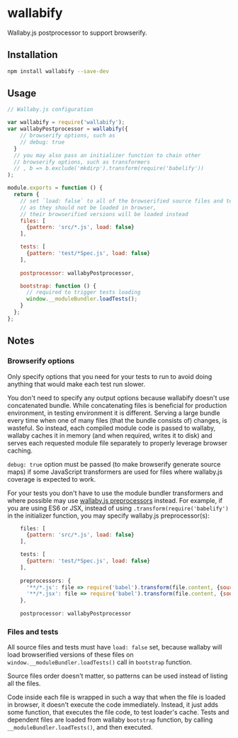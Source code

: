# wallabify

Wallaby.js postprocessor to support browserify.

## Installation

``` sh
npm install wallabify --save-dev
```

## Usage

``` javascript
// Wallaby.js configuration

var wallabify = require('wallabify');
var wallabyPostprocessor = wallabify({
    // browserify options, such as
    // debug: true
  }
  // you may also pass an initializer function to chain other 
  // browserify options, such as transformers
  // , b => b.exclude('mkdirp').transform(require('babelify'))
);

module.exports = function () {
  return {
    // set `load: false` to all of the browserified source files and tests,
    // as they should not be loaded in browser, 
    // their browserified versions will be loaded instead
    files: [
      {pattern: 'src/*.js', load: false}
    ],

    tests: [
      {pattern: 'test/*Spec.js', load: false}
    ],
    
    postprocessor: wallabyPostprocessor,

    bootstrap: function () {
      // required to trigger tests loading 
      window.__moduleBundler.loadTests();
    }
  };
};
```

## Notes

### Browserify options
Only specify options that you need for your tests to run to avoid doing anything that would make each test run slower. 

You don't need to specify any output options because wallabify doesn't use concatenated bundle. While concatenating files is beneficial for production environment, in testing environment it is different.
 Serving a large bundle every time when one of many files (that the bundle consists of) changes, is wasteful.
 So instead, each compiled module code is passed to wallaby, wallaby caches it in memory (and when required, writes
 it to disk) and serves each requested module file separately to properly leverage browser caching. 
 
`debug: true` option must be passed (to make browserify generate source maps) if some JavaScript transformers are used for files where wallaby.js coverage is expected to work.

For your tests you don't have to use the module bundler transformers and where possible may use [wallaby.js preprocessors](https://github.com/wallabyjs/public#preprocessors-setting) instead. For example, if you are using ES6 or JSX, instead of using `.transform(require('babelify')` in the initializer function, you may specify wallaby.js preprocessor(s):

``` javascript
    files: [
      {pattern: 'src/*.js', load: false}
    ],

    tests: [
      {pattern: 'test/*Spec.js', load: false}
    ],
    
    preprocessors: {
      '**/*.js': file => require('babel').transform(file.content, {sourceMap: true}),
      '**/*.jsx': file => require('babel').transform(file.content, {sourceMap: true})
    },
    
    postprocessor: wallabyPostprocessor
```
### Files and tests
All source files and tests must have `load: false` set, because wallaby will load browserified versions of these files on `window.__moduleBundler.loadTests()` call in `bootstrap` function.

Source files order doesn't matter, so patterns can be used instead of listing all the files.

Code inside each file is wrapped in such a way that when the file is loaded in browser, it doesn't execute
 the code immediately. Instead, it just adds some function, that executes the file code, to test loader's cache. Tests and dependent files are loaded from wallaby `bootstrap` function, by calling `__moduleBundler.loadTests()`, and then executed.
